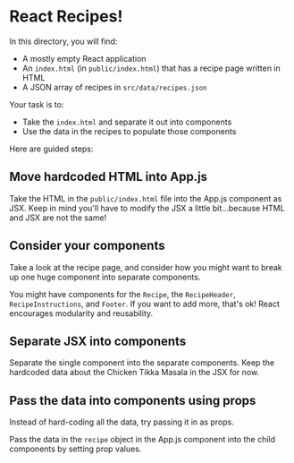 # React Recipes!

In this directory, you will find:

- A mostly empty React application
- An `index.html` (in `public/index.html`) that has a recipe page written in HTML
- A JSON array of recipes in `src/data/recipes.json`

Your task is to:

- Take the `index.html` and separate it out into components
- Use the data in the recipes to populate those components

Here are guided steps:

## Move hardcoded HTML into App.js

Take the HTML in the `public/index.html` file into the App.js component as JSX. Keep in mind you'll have to modify the JSX a little bit...because HTML and JSX are not the same!

## Consider your components

Take a look at the recipe page, and consider how you might want to break up one huge component into separate components.

You might have components for the `Recipe`, the `RecipeHeader`, `RecipeInstructions`, and `Footer`. If you want to add more, that's ok! React encourages modularity and reusability.

## Separate JSX into components

Separate the single component into the separate components. Keep the hardcoded data about the Chicken Tikka Masala in the JSX for now.

## Pass the data into components using props

Instead of hard-coding all the data, try passing it in as props.

Pass the data in the `recipe` object in the App.js component into the child components by setting prop values.